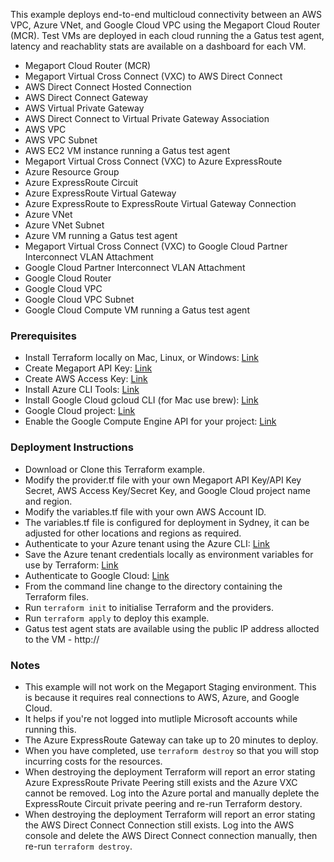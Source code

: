 This example deploys end-to-end multicloud connectivity between an AWS VPC, Azure VNet, and Google Cloud VPC using the Megaport Cloud Router (MCR). Test VMs are deployed in each cloud running the a Gatus test agent, latency and reachablity stats are available on a dashboard for each VM.

* Megaport Cloud Router (MCR)
* Megaport Virtual Cross Connect (VXC) to AWS Direct Connect
* AWS Direct Connect Hosted Connection
* AWS Direct Connect Gateway
* AWS Virtual Private Gateway
* AWS Direct Connect to Virtual Private Gateway Association
* AWS VPC
* AWS VPC Subnet
* AWS EC2 VM instance running a Gatus test agent
* Megaport Virtual Cross Connect (VXC) to Azure ExpressRoute
* Azure Resource Group
* Azure ExpressRoute Circuit
* Azure ExpressRoute Virtual Gateway
* Azure ExpressRoute to ExpressRoute Virtual Gateway Connection
* Azure VNet
* Azure VNet Subnet
* Azure VM running a Gatus test agent
* Megaport Virtual Cross Connect (VXC) to Google Cloud Partner Interconnect VLAN Attachment
* Google Cloud Partner Interconnect VLAN Attachment
* Google Cloud Router
* Google Cloud VPC
* Google Cloud VPC Subnet
* Google Cloud Compute VM running a Gatus test agent

### Prerequisites

* Install Terraform locally on Mac, Linux, or Windows: [Link](https://developer.hashicorp.com/terraform/tutorials/azure-get-started/install-cli)
* Create Megaport API Key: [Link](https://docs.megaport.com/api/api-key/)
* Create AWS Access Key: [Link](https://docs.aws.amazon.com/IAM/latest/UserGuide/id_credentials_access-keys.html#Using_CreateAccessKey)
* Install Azure CLI Tools: [Link](https://developer.hashicorp.com/terraform/tutorials/azure-get-started/azure-build)
* Install Google Cloud gcloud CLI (for Mac use brew): [Link](https://cloud.google.com/sdk/docs/install)
* Google Cloud project: [Link](https://console.cloud.google.com/projectcreate)
* Enable the Google Compute Engine API for your project: [Link](https://console.developers.google.com/apis/library/compute.googleapis.com)

### Deployment Instructions

* Download or Clone this Terraform example.
* Modify the provider.tf file with your own Megaport API Key/API Key Secret, AWS Access Key/Secret Key, and Google Cloud project name and region.
* Modify the variables.tf file with your own AWS Account ID.
* The variables.tf file is configured for deployment in Sydney, it can be adjusted for other locations and regions as required.
* Authenticate to your Azure tenant using the Azure CLI: [Link](https://developer.hashicorp.com/terraform/tutorials/azure-get-started/azure-build#authenticate-using-the-azure-cli)
* Save the Azure tenant credentials locally as environment variables for use by Terraform: [Link](https://developer.hashicorp.com/terraform/tutorials/azure-get-started/azure-build#set-your-environment-variables)
* Authenticate to Google Cloud: [Link](https://developer.hashicorp.com/terraform/tutorials/gcp-get-started/google-cloud-platform-build#authenticate-to-google-cloud)
* From the command line change to the directory containing the Terraform files.
* Run `terraform init` to initialise Terraform and the providers.
* Run `terraform apply` to deploy this example.
* Gatus test agent stats are available using the public IP address allocted to the VM - http://<public ip address>

### Notes

* This example will not work on the Megaport Staging environment. This is because it requires
real connections to AWS, Azure, and Google Cloud.
* It helps if you're not logged into mutliple Microsoft accounts while running this.
* The Azure ExpressRoute Gateway can take up to 20 minutes to deploy.
* When you have completed, use `terraform destroy` so that you will stop incurring costs for the resources.
* When destroying the deployment Terraform will report an error stating Azure ExpressRoute Private Peering still exists and the Azure VXC cannot be removed. Log into the Azure portal and manually deplete the ExpressRoute Circuit private peering and re-run Terraform destory.
* When destroying the deployment Terraform will report an error stating the AWS Direct Connect Connection still exists. Log into the AWS console and delete the AWS Direct Connect connection manually, then re-run `terraform destroy`.
